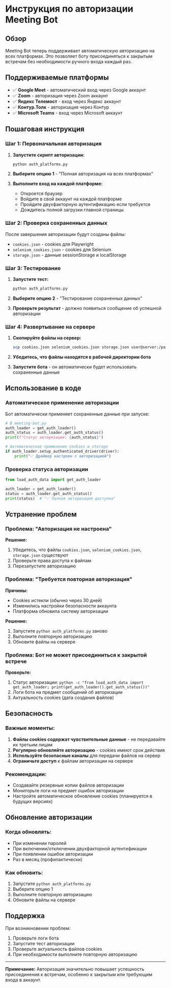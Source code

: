 # Инструкция по авторизации Meeting Bot

## Обзор

Meeting Bot теперь поддерживает автоматическую авторизацию на всех платформах. Это позволяет боту присоединяться к закрытым встречам без необходимости ручного входа каждый раз.

## Поддерживаемые платформы

- ✅ **Google Meet** - автоматический вход через Google аккаунт
- ✅ **Zoom** - авторизация через Zoom аккаунт  
- ✅ **Яндекс Телемост** - вход через Яндекс аккаунт
- ✅ **Контур.Толк** - авторизация через Контур
- ✅ **Microsoft Teams** - вход через Microsoft аккаунт

## Пошаговая инструкция

### Шаг 1: Первоначальная авторизация

1. **Запустите скрипт авторизации:**
   ```bash
   python auth_platforms.py
   ```

2. **Выберите опцию 1** - "Полная авторизация на всех платформах"

3. **Выполните вход на каждой платформе:**
   - Откроется браузер
   - Войдите в свой аккаунт на каждой платформе
   - Пройдите двухфакторную аутентификацию если требуется
   - Дождитесь полной загрузки главной страницы

### Шаг 2: Проверка сохраненных данных

После завершения авторизации будут созданы файлы:
- `cookies.json` - cookies для Playwright
- `selenium_cookies.json` - cookies для Selenium  
- `storage.json` - данные sessionStorage и localStorage

### Шаг 3: Тестирование

1. **Запустите тест:**
   ```bash
   python auth_platforms.py
   ```

2. **Выберите опцию 2** - "Тестирование сохраненных данных"

3. **Проверьте результат** - должно появиться сообщение об успешной авторизации

### Шаг 4: Развертывание на сервере

1. **Скопируйте файлы на сервер:**
   ```bash
   scp cookies.json selenium_cookies.json storage.json user@server:/path/to/bot/
   ```

2. **Убедитесь, что файлы находятся в рабочей директории бота**

3. **Запустите бота** - он автоматически будет использовать сохраненные данные

## Использование в коде

### Автоматическое применение авторизации

Бот автоматически применяет сохраненные данные при запуске:

```python
# В meeting-bot.py
auth_loader = get_auth_loader()
auth_status = auth_loader.get_auth_status()
print(f"Статус авторизации: {auth_status}")

# Автоматическое применение cookies и storage
if auth_loader.setup_authenticated_driver(driver):
    print("✅ Драйвер настроен с авторизацией")
```

### Проверка статуса авторизации

```python
from load_auth_data import get_auth_loader

auth_loader = get_auth_loader()
status = auth_loader.get_auth_status()
print(status)  # "✅ Полная авторизация доступна"
```

## Устранение проблем

### Проблема: "Авторизация не настроена"

**Решение:**
1. Убедитесь, что файлы `cookies.json`, `selenium_cookies.json`, `storage.json` существуют
2. Проверьте права доступа к файлам
3. Перезапустите авторизацию

### Проблема: "Требуется повторная авторизация"

**Причины:**
- Cookies истекли (обычно через 30 дней)
- Изменились настройки безопасности аккаунта
- Платформа обновила систему авторизации

**Решение:**
1. Запустите `python auth_platforms.py` заново
2. Выполните повторную авторизацию
3. Обновите файлы на сервере

### Проблема: Бот не может присоединиться к закрытой встрече

**Проверьте:**
1. Статус авторизации: `python -c "from load_auth_data import get_auth_loader; print(get_auth_loader().get_auth_status())"`
2. Логи бота на предмет сообщений об авторизации
3. Актуальность cookies (дата создания файлов)

## Безопасность

### Важные моменты:

1. **Файлы cookies содержат чувствительные данные** - не передавайте их третьим лицам
2. **Регулярно обновляйте авторизацию** - cookies имеют срок действия
3. **Используйте безопасные каналы** для передачи файлов на сервер
4. **Ограничьте доступ** к файлам авторизации на сервере

### Рекомендации:

- Создавайте резервные копии файлов авторизации
- Мониторьте логи на предмет ошибок авторизации
- Настройте автоматическое обновление cookies (планируется в будущих версиях)

## Обновление авторизации

### Когда обновлять:

- При изменении паролей
- При включении/отключении двухфакторной аутентификации
- При появлении ошибок авторизации
- Раз в месяц (профилактически)

### Как обновить:

1. Запустите `python auth_platforms.py`
2. Выберите опцию 1
3. Выполните повторную авторизацию
4. Обновите файлы на сервере

## Поддержка

При возникновении проблем:

1. Проверьте логи бота
2. Запустите тест авторизации
3. Проверьте актуальность файлов cookies
4. При необходимости выполните повторную авторизацию

---

**Примечание:** Авторизация значительно повышает успешность присоединения к встречам, особенно к закрытым или требующим входа в аккаунт.
